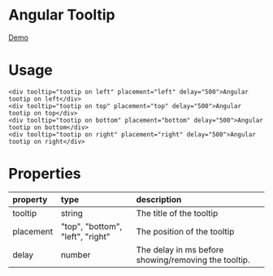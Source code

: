 # Angular Tooltip

[Demo](https://angular-tooltip-directive.stackblitz.io)

# Usage

```
<div tooltip="tootip on left" placement="left" delay="500">Angular tootip on left</div>
<div tooltip="tootip on top" placement="top" delay="500">Angular tootip on top</div>
<div tooltip="tootip on bottom" placement="bottom" delay="500">Angular tootip on bottom</div>
<div tooltip="tootip on right" placement="right" delay="500">Angular tootip on right</div>
```
# Properties

| property | type   | description
|:---------|:-------|:-----------
| tooltip	 | string | The title of the tooltip
| placement| "top", "bottom", "left", "right" | The position of the tooltip
| delay    | number | The delay in ms before showing/removing the tooltip.
